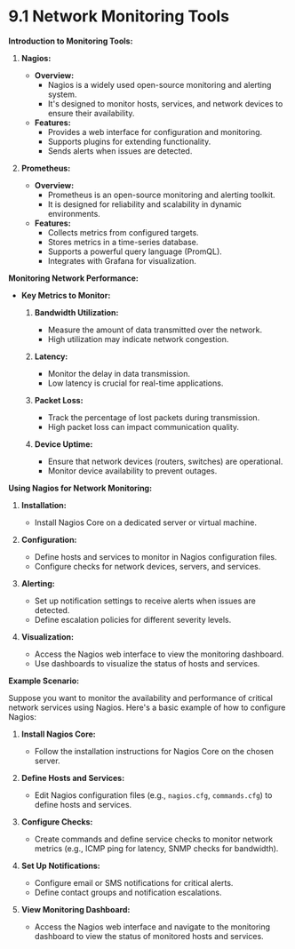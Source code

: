 # 9.1 Network Monitoring Tools

**Introduction to Monitoring Tools:**

1.  **Nagios:**

    - **Overview:**
      - Nagios is a widely used open-source monitoring and alerting system.
      - It's designed to monitor hosts, services, and network devices to ensure their availability.
    - **Features:**
      - Provides a web interface for configuration and monitoring.
      - Supports plugins for extending functionality.
      - Sends alerts when issues are detected.

2.  **Prometheus:**

    - **Overview:**
      - Prometheus is an open-source monitoring and alerting toolkit.
      - It is designed for reliability and scalability in dynamic environments.
    - **Features:**
      - Collects metrics from configured targets.
      - Stores metrics in a time-series database.
      - Supports a powerful query language (PromQL).
      - Integrates with Grafana for visualization.

**Monitoring Network Performance:**

- **Key Metrics to Monitor:**
  1.  **Bandwidth Utilization:**

      - Measure the amount of data transmitted over the network.
      - High utilization may indicate network congestion.

  2.  **Latency:**

      - Monitor the delay in data transmission.
      - Low latency is crucial for real-time applications.

  3.  **Packet Loss:**

      - Track the percentage of lost packets during transmission.
      - High packet loss can impact communication quality.

  4.  **Device Uptime:**

      - Ensure that network devices (routers, switches) are operational.
      - Monitor device availability to prevent outages.

**Using Nagios for Network Monitoring:**

1.  **Installation:**

    - Install Nagios Core on a dedicated server or virtual machine.

2.  **Configuration:**

    - Define hosts and services to monitor in Nagios configuration files.
    - Configure checks for network devices, servers, and services.

3.  **Alerting:**

    - Set up notification settings to receive alerts when issues are detected.
    - Define escalation policies for different severity levels.

4.  **Visualization:**

    - Access the Nagios web interface to view the monitoring dashboard.
    - Use dashboards to visualize the status of hosts and services.

**Example Scenario:**

Suppose you want to monitor the availability and performance of critical network services using Nagios. Here's a basic example of how to configure Nagios:

1.  **Install Nagios Core:**

    - Follow the installation instructions for Nagios Core on the chosen server.

2.  **Define Hosts and Services:**

    - Edit Nagios configuration files (e.g., `nagios.cfg`, `commands.cfg`) to define hosts and services.

3.  **Configure Checks:**

    - Create commands and define service checks to monitor network metrics (e.g., ICMP ping for latency, SNMP checks for bandwidth).

4.  **Set Up Notifications:**

    - Configure email or SMS notifications for critical alerts.
    - Define contact groups and notification escalations.

5.  **View Monitoring Dashboard:**

    - Access the Nagios web interface and navigate to the monitoring dashboard to view the status of monitored hosts and services.
